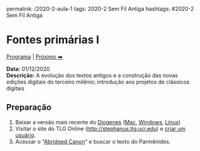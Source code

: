 permalink: /2020-2-aula-1
tags: 2020-2 Sem Fil Antiga
hashtags: #2020-2 Sem Fil Antiga

# Fontes primárias I

[Programa](/2020-2-sem) | [Próximo ⮕](2020-2-aula-2)  

**Data:** 01/12/2020  
**Descrição:** A evolução dos textos antigos e a construção das novas edições digitais do terceiro milênio; introdução aos projetos de clássicos digitais  

## Preparação

1. Baixar a versão mais recente do [Diogenes](https://d.iogen.es/d/) ([Mac](https://github.com/pjheslin/diogenes/releases/download/4.5/diogenes-mac-4.5.zip), [Windows](https://github.com/pjheslin/diogenes/releases/download/4.5/diogenes-setup-win32-4.5.exe), [Linux](https://github.com/pjheslin/diogenes/releases/download/4.5/diogenes-4.5.pkg.tar.xz))
2. Visitar o site do TLG Online (http://stephanus.tlg.uci.edu) e [criar um usuário](https://stephanus.tlg.uci.edu/Iris/reg.jsp).
3. Acessar o “[Abridged Canon](http://stephanus.tlg.uci.edu/Iris/demo/csearch.jsp)” e buscar o texto do Parmênides.
